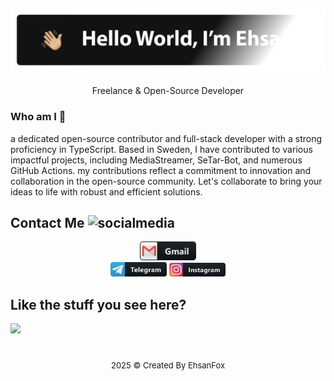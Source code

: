 <div align="center">
<h2>
<img src="https://github.com/EhsanFox/EhsanFox/blob/main/banner.png?raw=true">
</h2>
  Freelance & Open-Source Developer
</div>

### Who am I 🧐
a dedicated open-source contributor and full-stack developer with a strong proficiency in TypeScript. Based in Sweden, I have contributed to various impactful projects, including MediaStreamer, SeTar-Bot, and numerous GitHub Actions. my contributions reflect a commitment to innovation and collaboration in the open-source community. Let's collaborate to bring your ideas to life with robust and efficient solutions.


<h2>Contact Me <img width="50" height="28" src="https://media.giphy.com/media/WUlplcMpOCEmTGBtBW/giphy.gif" alt="socialmedia"></h2>

<div align="center">
<a href="mailto:exxon.me@gmail.com"><img src="https://raw.githubusercontent.com/MikeCodesDotNET/ColoredBadges/master/svg/social/gmail.svg" alt="gmail" width="90"></a><br>
<a href="http://t.me/BoyCode"><img src="https://raw.githubusercontent.com/MikeCodesDotNET/ColoredBadges/master/svg/social/telegram.svg" alt="telegram" width="90"></a>
<a href="http://instagram.com/boycode1"><img src="https://raw.githubusercontent.com/MikeCodesDotNET/ColoredBadges/master/svg/social/instagram.svg" alt="instagram" width="90"></a>
</div>

<h2>Like the stuff you see here?</h2>

<a href="https://www.buymeacoffee.com/BoyCode"><img src="https://img.buymeacoffee.com/button-api/?text=Buy me a coffee&emoji=☕&slug=BoyCode&button_colour=40DCA5&font_colour=ffffff&font_family=Cookie&outline_colour=000000&coffee_colour=FFDD00"></a>

#
<div align="center"><font size="2px;">2025 © Created By EhsanFox</font></div>
